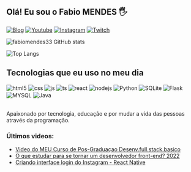 ## Olá! Eu sou o Fabio MENDES 🖐️

[![Blog](https://img.shields.io/website?label=SujeitoProgramador.com&style=for-the-badge&url=https://Desenvolvedorpython.com/)](https://Desenvolvedorpython.com)
[![Youtube](https://img.shields.io/badge/YouTube-FF0000?style=for-the-badge&logo=youtube&logoColor=white)](https://youtube.com/c/Desenvolvedorpython.com)
[![Instagram](https://img.shields.io/badge/Instagram-E4405F?style=for-the-badge&logo=instagram&logoColor=white)](https://instagram.com/Desenvolvedorpython.com)
[![Twitch](https://img.shields.io/badge/Twitch-9146FF?style=for-the-badge&logo=twitch&logoColor=white)](https://twitch.tv/fabiomendes33)

![fabiomendes33 GitHub stats](https://github-readme-stats.vercel.app/api?username=fabiomendes33&show_icons=true&theme=dracula&count_private=true)

![Top Langs](https://github-readme-stats.vercel.app/api/top-langs/?username=anuraghazra&layout=compact)

## Tecnologias que eu uso no meu dia

<div style="display: inline_block">
  <img align="center" alt="html5" src="https://img.shields.io/badge/HTML5-E34F26?style=for-the-badge&logo=html5&logoColor=white" />
  <img align="center" alt="css" src="https://img.shields.io/badge/CSS3-1572B6?style=for-the-badge&logo=css3&logoColor=white" />
  <img align="center" alt="js" src="https://img.shields.io/badge/JavaScript-F7DF1E?style=for-the-badge&logo=javascript&logoColor=black" />
  <img align="center" alt="ts" src="https://img.shields.io/badge/TypeScript-007ACC?style=for-the-badge&logo=typescript&logoColor=white" />
  <img align="center" alt="react" src="https://img.shields.io/badge/React-20232A?style=for-the-badge&logo=react&logoColor=61DAFB" />
  <img align="center" alt="nodejs" src="https://img.shields.io/badge/Node.js-43853D?style=for-the-badge&logo=node.js&logoColor=white" />
  <img align="center" alt="Python" src="https://img.shields.io/badge/Python-14354C?style=for-the-badge&logo=python&logoColor=white" />
  <img align="center" alt="SQLite" src="https://img.shields.io/badge/SQLite-07405E?style=for-the-badge&logo=sqlite&logoColor=white" />
  <img align="center" alt="Flask" src="https://img.shields.io/badge/Flask-000000?style=for-the-badge&logo=flask&logoColor=white" />
  <img align="center" alt="MYSQL" src="https://img.shields.io/badge/MySQL-00000F?style=for-the-badge&logo=mysql&logoColor=white" />
  <img align="center" alt="Java" src="https://img.shields.io/badge/Java-ED8B00?style=for-the-badge&logo=openjdk&logoColor=white" />
</div><br/>

Apaixonado por tecnologia, educação e por mudar a vida das pessoas através da programação.

### Últimos videos:
- [Video do MEU Curso de Pos-Graduaçao Desenv.full.stack.basico](https://youtu.be/Wv0Folg4B-4)
- [O que estudar para se tornar um desenvolvedor front-end? 2022](https://youtu.be/Ab-kGzlCCWI)<br/>
- [Criando interface login do Instagram - React Native](https://youtu.be/pSV9Wh_p2Cg)<br/>




